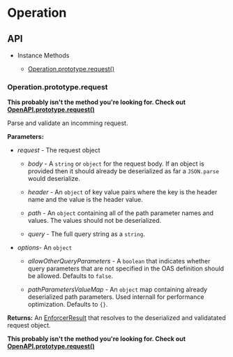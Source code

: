# Operation

## API

- Instance Methods

    - [Operation.prototype.request()](#operationprototype)

### Operation.prototype.request

**This probably isn't the method you're looking for. Check out [OpenAPI.prototype.request()](./openapi.md#openapiprototyperequest)**

Parse and validate an incomming request.

**Parameters:**

- *request* - The request object

  - *body* - A `string` or `object` for the request body. If an object is provided then it should already be deserialized as far a `JSON.parse` would deserialize.

  - *header* - An `object` of key value pairs where the key is the header name and the value is the header value.

  - *path* - An `object` containing all of the path parameter names and values. The values should not be deserialized.

  - *query* - The full query string as a `string`.

- *options*- An `object`

  - *allowOtherQueryParameters* - A `boolean` that indicates whether query parameters that are not specified in the OAS definition should be allowed. Defaults to `false`.

  - *pathParametersValueMap* - An `object` map containing already deserialized path parameters. Used internall for performance optimization. Defaults to `{}`.

**Returns:** An [EnforcerResult](../enforcer-result.md) that resolves to the deserialized and validatated request object.

**This probably isn't the method you're looking for. Check out [OpenAPI.prototype.request()](./openapi.md#openapiprototyperequest)**